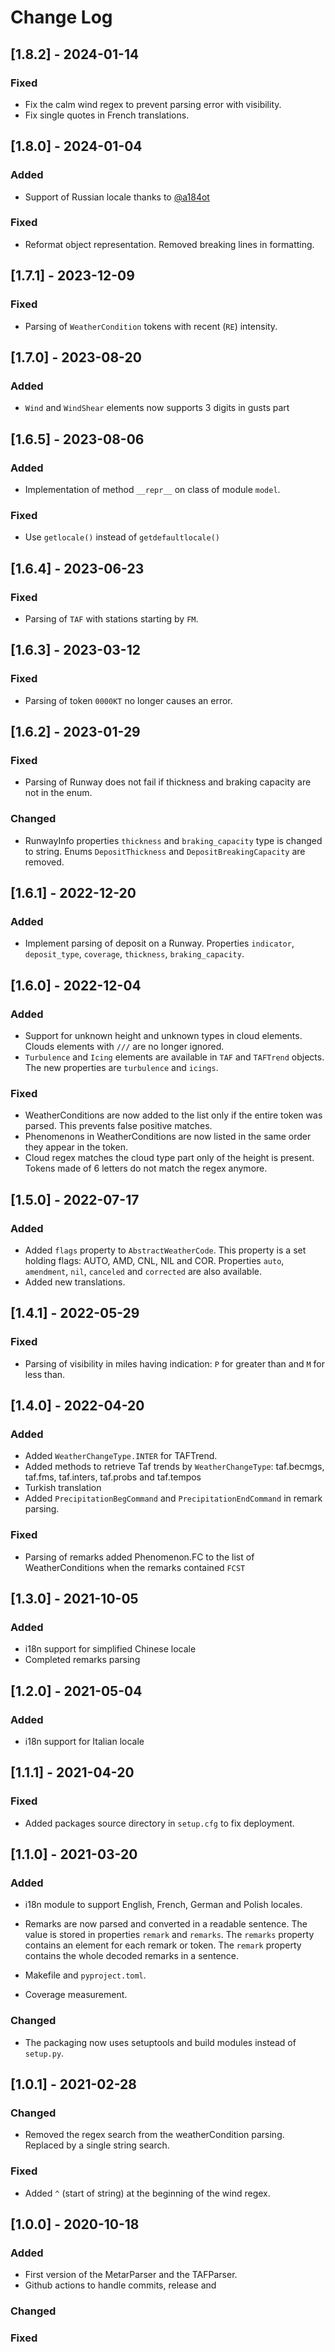# Change Log 

## [1.8.2] - 2024-01-14

### Fixed

- Fix the calm wind regex to prevent parsing error with visibility.
- Fix single quotes in French translations.

## [1.8.0] - 2024-01-04

### Added

- Support of Russian locale thanks to [@a184ot](https://github.com/a184ot)

### Fixed

- Reformat object representation. Removed breaking lines in formatting. 

## [1.7.1] - 2023-12-09

### Fixed

- Parsing of `WeatherCondition` tokens with recent (`RE`) intensity.

## [1.7.0] - 2023-08-20

### Added

- `Wind` and `WindShear` elements now supports 3 digits in gusts part

## [1.6.5] - 2023-08-06

### Added

- Implementation of method `__repr__` on class of module `model`.

### Fixed

- Use `getlocale()` instead of `getdefaultlocale()`

## [1.6.4] - 2023-06-23

### Fixed

- Parsing of `TAF` with stations starting by `FM`.

## [1.6.3] - 2023-03-12

### Fixed

- Parsing of token `0000KT` no longer causes an error.

## [1.6.2] - 2023-01-29

### Fixed

- Parsing of Runway does not fail if thickness and braking capacity are not in the enum.

### Changed

- RunwayInfo properties `thickness` and `braking_capacity` type is changed to string. Enums `DepositThickness` and `DepositBreakingCapacity` are removed.

## [1.6.1] - 2022-12-20

### Added

- Implement parsing of deposit on a Runway. Properties `indicator`, `deposit_type`, `coverage`, `thickness`, `braking_capacity`.

## [1.6.0] - 2022-12-04

### Added

- Support for unknown height and unknown types in cloud elements. Clouds elements with `///` are no longer ignored.
- `Turbulence` and `Icing` elements are available in `TAF` and `TAFTrend` objects. The new properties are `turbulence` and `icings`.

### Fixed

- WeatherConditions are now added to the list only if the entire token was parsed. This prevents false positive matches.
- Phenomenons in WeatherConditions are now listed in the same order they appear in the token.
- Cloud regex matches the cloud type part only of the height is present. Tokens made of 6 letters do not match the regex anymore.

## [1.5.0] - 2022-07-17

### Added

- Added `flags` property to `AbstractWeatherCode`. This property is a set holding flags: AUTO, AMD, CNL, NIL and COR. Properties `auto`, `amendment`, `nil`, `canceled` and `corrected` are also available.
- Added new translations.

## [1.4.1] - 2022-05-29

### Fixed

- Parsing of visibility in miles having indication: `P` for greater than and `M` for less than.

## [1.4.0] - 2022-04-20

### Added

- Added `WeatherChangeType.INTER` for TAFTrend.
- Added methods to retrieve Taf trends by `WeatherChangeType`: taf.becmgs, taf.fms, taf.inters, taf.probs and taf.tempos
- Turkish translation
- Added `PrecipitationBegCommand` and `PrecipitationEndCommand` in remark parsing.

### Fixed

- Parsing of remarks added Phenomenon.FC to the list of WeatherConditions when the remarks contained `FCST`

## [1.3.0] - 2021-10-05

### Added

- i18n support for simplified Chinese locale
- Completed remarks parsing

## [1.2.0] - 2021-05-04

### Added

- i18n support for Italian locale

## [1.1.1] - 2021-04-20

### Fixed

-   Added packages source directory in `setup.cfg` to fix deployment.   

## [1.1.0] - 2021-03-20

### Added

-   i18n module to support English, French, German and Polish locales.
-   Remarks are now parsed and converted in a readable sentence.
The value is stored in properties `remark` and `remarks`. The `remarks` property contains an element for each remark or
    token. The `remark` property contains the whole decoded remarks in a sentence.

-   Makefile and `pyproject.toml`.
    
-   Coverage measurement.

### Changed

-   The packaging now uses setuptools and build modules instead of `setup.py`.


## [1.0.1] - 2021-02-28

### Changed

-   Removed the regex search from the weatherCondition parsing.
Replaced by a single string search.
  
### Fixed

-   Added `^` (start of string) at the beginning of the wind regex.

## [1.0.0] - 2020-10-18

### Added

-   First version of the MetarParser and the TAFParser.
-   Github actions to handle commits, release and 

### Changed

### Fixed
